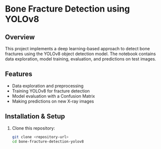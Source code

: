 # Bone Fracture Detection using YOLOv8

## Overview
This project implements a deep learning-based approach to detect bone fractures using the YOLOv8 object detection model. The notebook contains data exploration, model training, evaluation, and predictions on test images.

## Features
- Data exploration and preprocessing
- Training YOLOv8 for fracture detection
- Model evaluation with a Confusion Matrix
- Making predictions on new X-ray images

## Installation & Setup
1. Clone this repository:
   ```sh
   git clone <repository-url>
   cd bone-fracture-detection-yolov8

